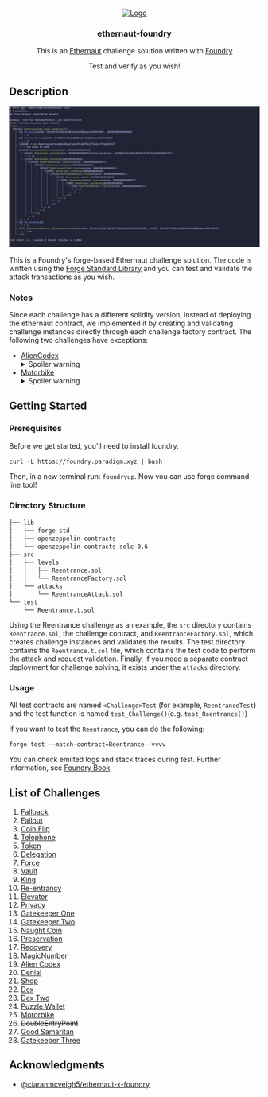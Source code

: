 <!-- PROJECT LOGO -->
<br />
<div align="center">
  <a href="https://ethernaut.openzeppelin.com/">
    <img src="https://ethernaut.openzeppelin.com/imgs/BigLevel0.svg" alt="Logo">
  </a>
  <h3 align="center">ethernaut-foundry</h3>

  <p align="center">
    This is an <a href="https://ethernaut.openzeppelin.com/">Ethernaut</a> challenge solution written with <a href="https://github.com/foundry-rs/foundry">Foundry</a>
  </p>
  <p align="center">
    Test and verify as you wish!
  </p>
</div>


<!-- ABOUT THE PROJECT -->
## Description

![Product Name Screen Shot](img/demo.png)

This is a Foundry's forge-based Ethernaut challenge solution. The code is written using the [Forge Standard Library](https://github.com/foundry-rs/forge-std) and you can test and validate the attack transactions as you wish.



### Notes

Since each challenge has a different solidity version, instead of deploying the ethernaut contract, we implemented it by creating and validating challenge instances directly through each challenge factory contract. The following two challenges have exceptions:

- [AlienCodex](test/AlienCodex.t.sol)
  <details>
    <summary>Spoiler warning</summary>
      Since this challenge does not compile in solidity version 0.6 or later, I loaded the bytecode compiled in version 0.5 directly into memory and created an instance using the create opcode.
  </details>
- [Motorbike](test/Motorbike.t.sol)
   <details>
    <summary>Spoiler warning</summary>
      The challenge is to verify that the contract instance is self-destructed, which is impossible to verify with a forge test because code deletion occurs after the transaction. Therefore, verified it by checking the balance.
   </details>



<!-- GETTING STARTED -->
## Getting Started

### Prerequisites

Before we get started, you'll need to install foundry.

```
curl -L https://foundry.paradigm.xyz | bash
```

Then, in a new terminal run: `foundryup`. Now you can use forge command-line tool!

### Directory Structure
```
├── lib
│   ├── forge-std
│   ├── openzeppelin-contracts
│   └── openzeppelin-contracts-solc-0.6
├── src
│   ├── levels
│   │   ├── Reentrance.sol
│   │   └── ReentranceFactory.sol
│   └── attacks
│       └── ReentranceAttack.sol
└── test
    └── Reentrance.t.sol
```

Using the Reentrance challenge as an example, the `src` directory contains `Reentrance.sol`, the challenge contract, and `ReentranceFactory.sol`, which creates challenge instances and validates the results. The test directory contains the `Reentrance.t.sol` file, which contains the test code to perform the attack and request validation. Finally, if you need a separate contract deployment for challenge solving, it exists under the `attacks` directory.

### Usage

All test contracts are named `<Challenge>Test` (for example, `ReentranceTest`) and the test function is named `test_Challenge()`(e.g. `test_Reentrance()`)

If you want to test the `Reentrance`, you can do the following:

```
forge test --match-contract=Reentrance -vvvv
```

You can check emiited logs and stack traces during test. Further information, see [Foundry Book](https://book.getfoundry.sh/)

## List of Challenges

1. [Fallback](test/Fallback.t.sol)
2. [Fallout](test/Fallout.t.sol)
3. [Coin Flip](test/CoinFlip.t.sol)
4. [Telephone](test/Telephone.t.sol)
5. [Token](test/Token.t.sol)
6. [Delegation](test/Delegation.t.sol)
7. [Force](test/Force.t.sol)
8. [Vault](test/Vault.t.sol)
9. [King](test/King.t.sol)
10. [Re-entrancy](test/Reentrance.t.sol)
11. [Elevator](test/Elevator.t.sol)
12. [Privacy](test/Privacy.t.sol)
13. [Gatekeeper One](test/GatekeeperOne.t.sol)
14. [Gatekeeper Two](test/GatekeeperTwo.t.sol)
15. [Naught Coin](test/NaughtCoin.t.sol)
16. [Preservation](test/Preservation.t.sol)
17. [Recovery](test/Recovery.t.sol)
18. [MagicNumber](test/MagicNumber.t.sol)
19. [Alien Codex](test/AlienCodex.t.sol)
20. [Denial](test/Denial.t.sol)
21. [Shop](test/Shop.t.sol)
22. [Dex](test/Dex.t.sol)
23. [Dex Two](test/DexTwo.t.sol)
24. [Puzzle Wallet](test/PuzzleWallet.t.sol)
25. [Motorbike](test/Motorbike.t.sol)
26. ~~DoubleEntryPoint~~
27. [Good Samaritan](test/GoodSamaritan.t.sol)
28. [Gatekeeper Three](test/GatekeeperThree.t.sol)


## Acknowledgments

* [@ciaranmcveigh5/ethernaut-x-foundry](https://github.com/ciaranmcveigh5/ethernaut-x-foundry)
